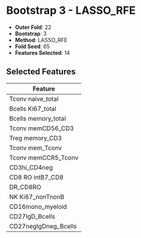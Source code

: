 # Bootstrap 3 - LASSO_RFE

- **Outer Fold**: 22
- **Bootstrap**: 3
- **Method**: LASSO_RFE
- **Fold Seed**: 65
- **Features Selected**: 14

## Selected Features

| Feature |
|---------|
| Tconv naive_total |
| Bcells Ki67_total |
| Bcells memory_total |
| Tconv memCD56_CD3 |
| Treg memory_CD3 |
| Tconv mem_Tconv |
| Tconv memCCR5_Tconv |
| CD3hi_CD4neg |
| CD8 RO intB7_CD8 |
| DR_CD8RO |
| NK Ki67_nonTnonB |
| CD16mono_myeloid |
| CD27IgD_Bcells |
| CD27negIgDneg_Bcells |
